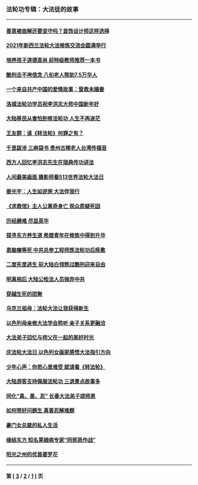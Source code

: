 ### 法轮功专辑：大法徒的故事
---
#### [善意被曲解还要坚守吗？首饰设计师这样选择](../../pages/nf1147481/n13077575.md?07200430) 
#### [2021年新西兰法轮大法修炼交流会圆满举行](../../pages/nf1147481/n13033149.md?07200430) 
#### [培养孩子道德高尚 前特级教师推荐一本书](../../pages/nf1147481/n12938640.md?07200430) 
#### [酷刑击不垮信念 八旬老人帮助7.5万华人](../../pages/nf1147481/n12880712.md?07200430) 
#### [一个来自共产中国的爱情故事：营救未婚妻](../../pages/nf1147481/n12778386.md?07200430) 
#### [洛城法轮功学员祝李洪志大师中国新年好](../../pages/nf1147481/n12724685.md?07200430) 
#### [大陆移民从害怕到修法轮功 人生不再迷茫](../../pages/nf1147481/n12414325.md?07200430) 
#### [王友群：读《转法轮》何罪之有？](../../pages/nf1147481/n12408647.md?07200430) 
#### [千里跋涉 三麻袋书 贵州古稀老人台湾传福音](../../pages/nf1147481/n12198750.md?07200430) 
#### [西方人回忆李洪志先生在瑞典传功讲法](../../pages/nf1147481/n12099607.md?07200430) 
#### [人间最美画面 摄影师看513世界法轮大法日](../../pages/nf1147481/n12094118.md?07200430) 
#### [姜光宇：人生如逆旅 大法伴我行](../../pages/nf1147481/n12088664.md?07200430) 
#### [《求救信》主人公离奇身亡 观众质疑死因](../../pages/nf1147481/n11845215.md?07200430) 
#### [历经磨难 尽显英华](../../pages/nf1147481/n11723297.md?07200430) 
#### [探寻东方养生道 希腊青年在修炼中得到升华](../../pages/nf1147481/n11494502.md?07200430) 
#### [患脑瘤等死 中共总参工程师炼法轮功后痊愈](../../pages/nf1147481/n11466682.md?07200430) 
#### [二度死里逃生 前大陆白领熬过酷刑迎来自由](../../pages/nf1147481/n11368594.md?07200430) 
#### [明真相后 大陆公检法人员抛弃中共](../../pages/nf1147481/n11358618.md?07200430) 
#### [穿越生死的团聚](../../pages/nf1147481/n11258922.md?07200430) 
#### [乌克兰祖母：法轮大法让我获得新生](../../pages/nf1147481/n11269457.md?07200430) 
#### [以色列母亲修大法学会聆听 亲子关系更融洽](../../pages/nf1147481/n11268195.md?07200430) 
#### [大法弟子回忆与师父在一起的美好时光](../../pages/nf1147481/n11267759.md?07200430) 
#### [庆法轮大法日 以色列女画家感悟大法指引方向](../../pages/nf1147481/n11267735.md?07200430) 
#### [少年心声：你若心里难受 就请看《转法轮》](../../pages/nf1147481/n11267496.md?07200430) 
#### [大陆游客支持佩服法轮功 三退景点故事多](../../pages/nf1147481/n11267378.md?07200430) 
#### [同化“真、善、忍” 长春大法弟子颂师恩](../../pages/nf1147481/n11266497.md?07200430) 
#### [如何带好问题生 真善忍解难题](../../pages/nf1147481/n11243655.md?07200430) 
#### [豪门女总裁的私人生活](../../pages/nf1147481/n10127794.md?07200430) 
#### [缘结东方 知名莱姆病专家“同邪恶作战”](../../pages/nf1147481/n10682468.md?07200430) 
#### [阳光之州的优昙婆罗花](../../pages/nf1147481/n10546697.md?07200430) 

---
#### 第 [ [3](./3.md?07200430) / [2](./2.md?07200430) / [1](./1.md?07200430) ] 页
